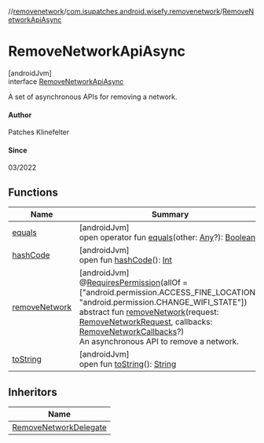 //[removenetwork](../../../index.md)/[com.isupatches.android.wisefy.removenetwork](../index.md)/[RemoveNetworkApiAsync](index.md)

# RemoveNetworkApiAsync

[androidJvm]\
interface [RemoveNetworkApiAsync](index.md)

A set of asynchronous APIs for removing a network.

#### Author

Patches Klinefelter

#### Since

03/2022

## Functions

| Name | Summary |
|---|---|
| [equals](../../com.isupatches.android.wisefy.removenetwork.entities/-remove-network-result/-failure/-result-code/index.md#585090901%2FFunctions%2F-2039424092) | [androidJvm]<br>open operator fun [equals](../../com.isupatches.android.wisefy.removenetwork.entities/-remove-network-result/-failure/-result-code/index.md#585090901%2FFunctions%2F-2039424092)(other: [Any](https://kotlinlang.org/api/latest/jvm/stdlib/kotlin/-any/index.html)?): [Boolean](https://kotlinlang.org/api/latest/jvm/stdlib/kotlin/-boolean/index.html) |
| [hashCode](../../com.isupatches.android.wisefy.removenetwork.entities/-remove-network-result/-failure/-result-code/index.md#1794629105%2FFunctions%2F-2039424092) | [androidJvm]<br>open fun [hashCode](../../com.isupatches.android.wisefy.removenetwork.entities/-remove-network-result/-failure/-result-code/index.md#1794629105%2FFunctions%2F-2039424092)(): [Int](https://kotlinlang.org/api/latest/jvm/stdlib/kotlin/-int/index.html) |
| [removeNetwork](remove-network.md) | [androidJvm]<br>@[RequiresPermission](https://developer.android.com/reference/kotlin/androidx/annotation/RequiresPermission.html)(allOf = [&quot;android.permission.ACCESS_FINE_LOCATION&quot;, &quot;android.permission.CHANGE_WIFI_STATE&quot;])<br>abstract fun [removeNetwork](remove-network.md)(request: [RemoveNetworkRequest](../../com.isupatches.android.wisefy.removenetwork.entities/-remove-network-request/index.md), callbacks: [RemoveNetworkCallbacks](../../com.isupatches.android.wisefy.removenetwork.callbacks/-remove-network-callbacks/index.md)?)<br>An asynchronous API to remove a network. |
| [toString](../../com.isupatches.android.wisefy.removenetwork.entities/-remove-network-result/-failure/-result-code/index.md#1616463040%2FFunctions%2F-2039424092) | [androidJvm]<br>open fun [toString](../../com.isupatches.android.wisefy.removenetwork.entities/-remove-network-result/-failure/-result-code/index.md#1616463040%2FFunctions%2F-2039424092)(): [String](https://kotlinlang.org/api/latest/jvm/stdlib/kotlin/-string/index.html) |

## Inheritors

| Name |
|---|
| [RemoveNetworkDelegate](../-remove-network-delegate/index.md) |
